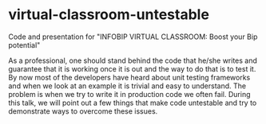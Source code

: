 # virtual-classroom-untestable

Code and presentation for "INFOBIP VIRTUAL CLASSROOM: Boost your Bip potential"

As a professional, one should stand behind the code that he/she writes and
guarantee that it is working once it is out and the way to do that is to test it. 
By now most of the developers have heard about unit testing frameworks 
and when we look at an example it is trivial and easy to understand. 
The problem is when we try to write it in production code we often fail. 
During this talk, we will point out a few things that make code untestable and try to demonstrate ways to overcome these issues.
